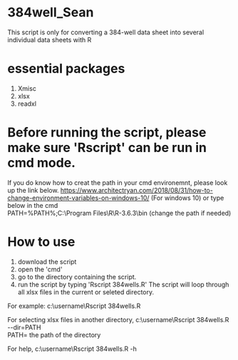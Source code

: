# 384well_Sean
This script is only for converting a 384-well data sheet into several individual data sheets with R 
# essential packages
1. Xmisc
2. xlsx
3. readxl

# Before running the script, please make sure 'Rscript' can be run in cmd mode.
If you do know how to creat the path in your cmd environemnt, please look up the link below. 
https://www.architectryan.com/2018/08/31/how-to-change-environment-variables-on-windows-10/ (For windows 10)
or type below in the cmd \
PATH=%PATH%;C:\Program Files\R\R-3.6.3\bin (change the path if needed)
# How to use
1. download the script
2. open the 'cmd'
3. go to the directory containing the script.
4. run the script by typing 'Rscript 384wells.R'
The script will loop through all xlsx files in the current or seleted directory.

For example:
c:\username\Rscript 384wells.R

For selecting xlsx files in another directory, 
c:\username\Rscript 384wells.R --dir=PATH  
PATH= the path of the directory

For help,
c:\username\Rscript 384wells.R -h
